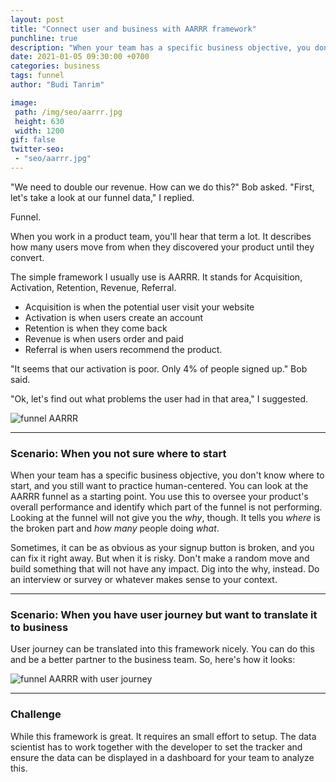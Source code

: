 ```yaml
---
layout: post
title: "Connect user and business with AARRR framework"
punchline: true
description: "When your team has a specific business objective, you don't know where to start, and you still want to practice human-centered. You can look at the AARRR funnel as a starting point."
date: 2021-01-05 09:30:00 +0700
categories: business
tags: funnel
author: "Budi Tanrim"

image:
 path: /img/seo/aarrr.jpg
 height: 630
 width: 1200
gif: false
twitter-seo: 
 - "seo/aarrr.jpg"
---
```


"We need to double our revenue. How can we do this?" Bob asked.
"First, let's take a look at our funnel data," I replied.

Funnel.

When you work in a product team, you'll hear that term a lot. It describes how many users move from when they discovered your product until they convert.

The simple framework I usually use is AARRR. It stands for Acquisition, Activation, Retention, Revenue, Referral. 

- Acquisition is when the potential user visit your website
- Activation is when users create an account
- Retention is when they come back
- Revenue is when users order and paid
- Referral is when users recommend the product.

"It seems that our activation is poor. Only 4% of people  signed up." Bob said.

"Ok, let's find out what problems the user had in that area," I suggested.

<div class="img-wrapper m-b-m">
    <img src="https://buditanrim.co/img/post/2021/01/funnel.jpg" alt="funnel AARRR" class="illustration" />
</div>

---

### Scenario: When you not sure where to start
When your team has a specific business objective, you don't know where to start, and you still want to practice human-centered. You can look at the AARRR funnel as a starting point. You use this to oversee your product's overall performance and identify which part of the funnel is not performing. Looking at the funnel will not give you the *why*, though. It tells you *where* is the broken part and *how many* people doing *what*.

Sometimes, it can be as obvious as your signup button is broken, and you can fix it right away. But when it is risky. Don't make a random move and build something that will not have any impact. Dig into the why, instead. Do an interview or survey or whatever makes sense to your context.

---

### Scenario: When you have user journey but want to translate it to business
User journey can be translated into this framework nicely. You can do this and be a better partner to the business team. So, here's how it looks:

<div class="img-wrapper m-b-m">
    <img src="https://buditanrim.co/img/post/2021/01/funnel-journey.jpg" alt="funnel AARRR with user journey" class="illustration" />
</div>

--- 

### Challenge
While this framework is great. It requires an small effort to setup. The data scientist has to work together with the developer to set the tracker and ensure the data can be displayed in a dashboard for your team to analyze this.

